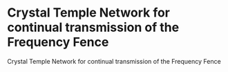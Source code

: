 # Crystal Temple Network for continual transmission of the Frequency Fence

Crystal Temple Network for continual transmission of the Frequency Fence